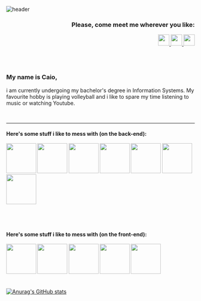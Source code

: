 ![header](https://capsule-render.vercel.app/api?type=waving&color=0:0c75e6,50:05c9f9,100:00ee6e&height=170&section=header&text=Hi!&desc=I%20guess%3F&fontSize=45&fontAlignY=35&fontColor=fff&descAlign=95&descSize=15&animation=fadeIn)

<h3 align="right">
  Please, come meet me wherever you like:
</h3>

<p align="right">
<a href="https://www.linkedin.com/in/caio-de-almeida-araujo/">
  <img height="30" src="https://cdn.jsdelivr.net/gh/devicons/devicon/icons/linkedin/linkedin-original.svg"/>
</a>
<a href="https://www.instagram.com/caiomknh/">
  <img height="30" src="https://upload.wikimedia.org/wikipedia/commons/thumb/a/a5/Instagram_icon.png/480px-Instagram_icon.png"/>
</a>
<a href="https://wa.me/5588993552505">
  <img height="30" src="https://www.pngall.com/wp-content/uploads/13/Whatsapp-Logo-PNG-Image.png"/>
</a>
</p>

<br>
<br>

<h3>
  My name is Caio,
</h3>
<p>i am currently undergoing my bachelor's degree in Information Systems. My favourite hobby is playing volleyball and i like to spare my time listening to music or watching Youtube.</p>
<br>

<hr>

<h4> Here's some stuff i like to mess with (on the back-end):
  <br>
  <br>
<img height="80" src="https://cdn.jsdelivr.net/gh/devicons/devicon/icons/typescript/typescript-original.svg" />
<img height="80" src="https://cdn.jsdelivr.net/gh/devicons/devicon/icons/javascript/javascript-original.svg" />
<img height="80" src="https://cdn.jsdelivr.net/gh/devicons/devicon/icons/nodejs/nodejs-original-wordmark.svg" />
<img height="80" src="https://cdn.jsdelivr.net/gh/devicons/devicon/icons/express/express-original-wordmark.svg" />
<img height="80" src="https://cdn.jsdelivr.net/gh/devicons/devicon/icons/sequelize/sequelize-original-wordmark.svg" />
<img height="80" src="https://cdn.jsdelivr.net/gh/devicons/devicon/icons/mysql/mysql-original-wordmark.svg" />
<img height="80" src="https://cdn.jsdelivr.net/gh/devicons/devicon/icons/postgresql/postgresql-original-wordmark.svg" />
  <br>
  <br>
</h4>


<br>

<h4> Here's some stuff i like to mess with (on the front-end):
  <br>
  <br>
<img height="80" src="https://cdn.jsdelivr.net/gh/devicons/devicon/icons/react/react-original-wordmark.svg" />
<img height="80" src="https://cdn.jsdelivr.net/gh/devicons/devicon/icons/nextjs/nextjs-original-wordmark.svg" />
<img height="80" src="https://cdn.jsdelivr.net/gh/devicons/devicon/icons/html5/html5-original-wordmark.svg" />
<img height="80" src="https://cdn.jsdelivr.net/gh/devicons/devicon/icons/tailwindcss/tailwindcss-original-wordmark.svg" />
<img height="80" src="https://cdn.jsdelivr.net/gh/devicons/devicon/icons/css3/css3-original-wordmark.svg" />
  <br>
  <br>
</h4>

[![Anurag's GitHub stats](https://github-readme-stats.vercel.app/api?username=caioalmeida08)](https://github.com/caioalmeida08/github-readme-stats)

